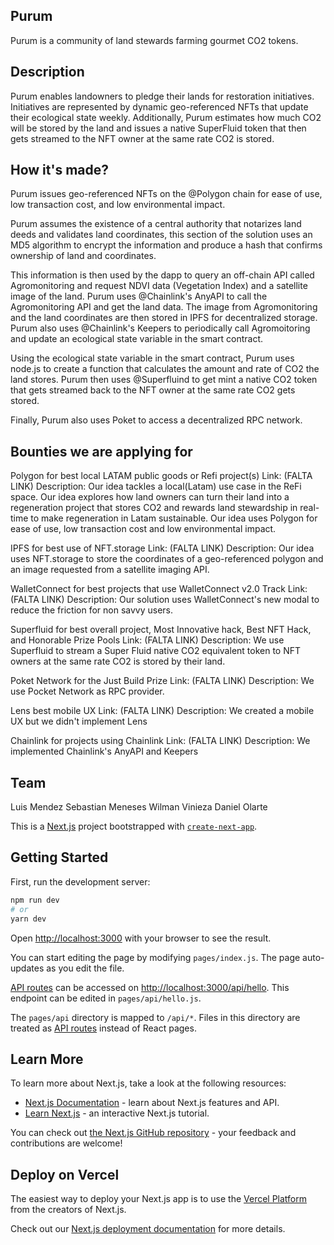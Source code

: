 ## Purum 
Purum is a community of land stewards farming gourmet CO2 tokens. 

## Description 
Purum enables landowners to pledge their lands for restoration initiatives. Initiatives are represented by dynamic geo-referenced NFTs that update their ecological state weekly. Additionally, Purum estimates how much CO2 will be stored by the land and issues a native SuperFluid token that then gets streamed to the NFT owner at the same rate CO2 is stored.

## How it's made?
Purum issues geo-referenced NFTs on the @Polygon chain for ease of use, low transaction cost, and low environmental impact. 

Purum assumes the existence of a central authority that notarizes land deeds and validates land coordinates, this section of the solution uses an MD5 algorithm to encrypt the information and produce a hash that confirms ownership of land and coordinates. 

This information is then used by the dapp to query an off-chain API called Agromonitoring and request NDVI data (Vegetation Index) and a satellite image of the land. Purum uses @Chainlink's AnyAPI to call the Agromonitoring API and get the land data. The image from Agromonitoring and the land coordinates are then stored in IPFS for decentralized storage. Purum also uses @Chainlink's Keepers to periodically call Agromoitoring and update an ecological state variable in the smart contract. 

Using the ecological state variable in the smart contract, Purum uses node.js to create a function that calculates the amount and rate of CO2 the land stores. Purum then uses @Superfluind to get mint a native CO2 token that gets streamed back to the NFT owner at the same rate CO2 gets stored. 

Finally, Purum also uses Poket to access a decentralized RPC network.

## Bounties we are applying for

Polygon for best local LATAM public goods or Refi project(s) 
Link: (FALTA LINK)
Description: Our idea tackles a local(Latam) use case in the ReFi space. Our idea explores how land owners can turn their land into a regeneration project that stores CO2 and rewards land stewardship in real-time to make regeneration in Latam sustainable. Our idea uses Polygon for ease of use, low transaction cost and low environmental impact. 

IPFS for best use of NFT.storage
Link: (FALTA LINK)
Description: Our idea uses NFT.storage to store the coordinates of a geo-referenced polygon and an image requested from a satellite imaging API.

WalletConnect for best projects that use WalletConnect v2.0 Track
Link:(FALTA LINK)
Description: Our solution uses WalletConnect's new modal to reduce the friction for non savvy users.

Superfluid for best overall project, Most Innovative hack, Best NFT Hack, and Honorable Prize Pools
Link: (FALTA LINK)
Description: We use Superfluid to stream a Super Fluid native CO2 equivalent token to NFT owners at the same rate CO2 is stored by their land. 

Poket Network for the Just Build Prize
Link: (FALTA LINK)
Description: We use Pocket Network as RPC provider. 

Lens best mobile UX
Link: (FALTA LINK)
Description: We created a mobile UX but we didn't implement Lens

Chainlink for projects using Chainlink
Link: (FALTA LINK)
Description: We implemented Chainlink's AnyAPI and Keepers

## Team
Luis Mendez
Sebastian Meneses 
Wilman Vinieza
Daniel Olarte





This is a [Next.js](https://nextjs.org/) project bootstrapped with [`create-next-app`](https://github.com/vercel/next.js/tree/canary/packages/create-next-app).

## Getting Started

First, run the development server:

```bash
npm run dev
# or
yarn dev
```

Open [http://localhost:3000](http://localhost:3000) with your browser to see the result.

You can start editing the page by modifying `pages/index.js`. The page auto-updates as you edit the file.

[API routes](https://nextjs.org/docs/api-routes/introduction) can be accessed on [http://localhost:3000/api/hello](http://localhost:3000/api/hello). This endpoint can be edited in `pages/api/hello.js`.

The `pages/api` directory is mapped to `/api/*`. Files in this directory are treated as [API routes](https://nextjs.org/docs/api-routes/introduction) instead of React pages.

## Learn More

To learn more about Next.js, take a look at the following resources:

- [Next.js Documentation](https://nextjs.org/docs) - learn about Next.js features and API.
- [Learn Next.js](https://nextjs.org/learn) - an interactive Next.js tutorial.

You can check out [the Next.js GitHub repository](https://github.com/vercel/next.js/) - your feedback and contributions are welcome!

## Deploy on Vercel

The easiest way to deploy your Next.js app is to use the [Vercel Platform](https://vercel.com/new?utm_medium=default-template&filter=next.js&utm_source=create-next-app&utm_campaign=create-next-app-readme) from the creators of Next.js.

Check out our [Next.js deployment documentation](https://nextjs.org/docs/deployment) for more details.
